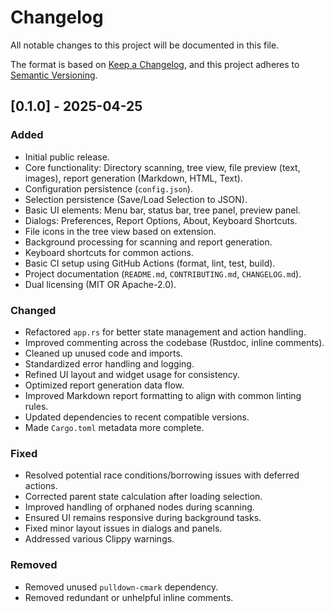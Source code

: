 # Changelog

All notable changes to this project will be documented in this file.

The format is based on [Keep a Changelog](https://keepachangelog.com/en/1.0.0/),
and this project adheres to [Semantic Versioning](https://semver.org/spec/v2.0.0.html).

## [0.1.0] - 2025-04-25

### Added

* Initial public release.
* Core functionality: Directory scanning, tree view, file preview (text, images), report generation (Markdown, HTML, Text).
* Configuration persistence (`config.json`).
* Selection persistence (Save/Load Selection to JSON).
* Basic UI elements: Menu bar, status bar, tree panel, preview panel.
* Dialogs: Preferences, Report Options, About, Keyboard Shortcuts.
* File icons in the tree view based on extension.
* Background processing for scanning and report generation.
* Keyboard shortcuts for common actions.
* Basic CI setup using GitHub Actions (format, lint, test, build).
* Project documentation (`README.md`, `CONTRIBUTING.md`, `CHANGELOG.md`).
* Dual licensing (MIT OR Apache-2.0).

### Changed

* Refactored `app.rs` for better state management and action handling.
* Improved commenting across the codebase (Rustdoc, inline comments).
* Cleaned up unused code and imports.
* Standardized error handling and logging.
* Refined UI layout and widget usage for consistency.
* Optimized report generation data flow.
* Improved Markdown report formatting to align with common linting rules.
* Updated dependencies to recent compatible versions.
* Made `Cargo.toml` metadata more complete.

### Fixed

* Resolved potential race conditions/borrowing issues with deferred actions.
* Corrected parent state calculation after loading selection.
* Improved handling of orphaned nodes during scanning.
* Ensured UI remains responsive during background tasks.
* Fixed minor layout issues in dialogs and panels.
* Addressed various Clippy warnings.

### Removed

* Removed unused `pulldown-cmark` dependency.
* Removed redundant or unhelpful inline comments.
